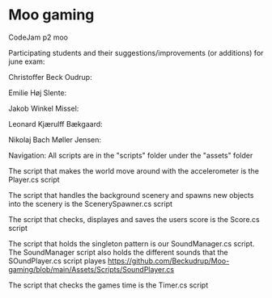 # Moo gaming
 CodeJam p2 moo


Participating students and their suggestions/improvements (or additions) for june exam:


Christoffer Beck Oudrup:


Emilie Høj Slente:


Jakob Winkel Missel:


Leonard Kjærulff Bækgaard:


Nikolaj Bach Møller Jensen:



Navigation:
All scripts are in the "scripts" folder under the "assets" folder


The script that makes the world move around with the accelerometer is the Player.cs script


The script that handles the background scenery and spawns new objects into the scenery is the ScenerySpawner.cs script


The script that checks, displayes and saves the users score is the Score.cs script


The script that holds the singleton pattern is our SoundManager.cs script. 
The SoundManager script also holds the different sounds that the SOundPlayer.cs script playes https://github.com/Beckudrup/Moo-gaming/blob/main/Assets/Scripts/SoundPlayer.cs


The script that checks the games time is the Timer.cs script
